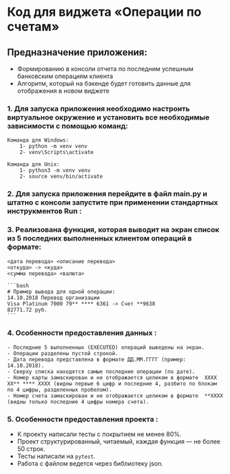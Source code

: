 # Код для виджета «Операции по счетам»

## Предназначение приложения:
- Формированию в консоли отчета по последним успешным банковским операциям клиента 
- Алгоритм, который на бэкенде будет готовить данные для отображения в новом виджете

### 1. Для запуска приложения необходимо настроить виртуальное окружение и установить все необходимые зависимости с помощью команд:
    Команда для Windows:
        1- python -m venv venv
        2- venv\Scripts\activate

    Команда для Unix:
        1- python3 -m venv venv
        2- source venv/bin/activate 

### 2. Для запуска приложения перейдите в файл main.py и штатно с консоли запустите при применении стандартных инструкментов Run : 

### 3. Реализована функция, которая выводит на экран список из 5 последних выполненных клиентом операций в формате:

    <дата перевода> <описание перевода>
    <откуда> -> <куда>
    <сумма перевода> <валюта>
    
    ```bash
    # Пример вывода для одной операции:
    14.10.2018 Перевод организации
    Visa Platinum 7000 79** **** 6361 -> Счет **9638
    82771.72 руб.
    ```
    
### 4. Особенности предоставления данных :

    - Последние 5 выполненных (EXECUTED) операций выведены на экран.
    - Операции разделены пустой строкой.
    - Дата перевода представлена в формате ДД.ММ.ГГГГ (пример: 14.10.2018).
    - Сверху списка находятся самые последние операции (по дате).
    - Номер карты замаскирован и не отображается целиком в формате  XXXX XX** **** XXXX (видны первые 6 цифр и последние 4, разбито по блокам по 4 цифры, разделенных пробелом).
    - Номер счета замаскирован и не отображается целиком в формате  **XXXX 
    (видны только последние 4 цифры номера счета).
    
### 5. Особенности предоставления проекта :

- К проекту написали тесты с покрытием не менее 80%.
- Проект структурированный, читаемый, каждая функция — не более 50 строк.
- Тесты написали на `pytest`.
- Работа с файлом ведется через библиотеку json.

